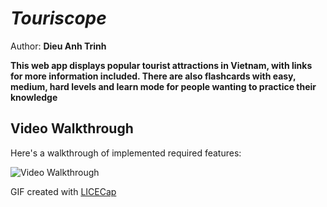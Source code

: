 # *Touriscope*

Author: **Dieu Anh Trinh**

**This web app displays popular tourist attractions in Vietnam, with links for more information included. There are also flashcards with easy, medium, hard levels and learn mode for people wanting to practice their knowledge**

## Video Walkthrough

Here's a walkthrough of implemented required features:

<img src='project_walkthrough.gif' title='Video Walkthrough' width='' alt='Video Walkthrough' />

GIF created with [LICECap](https://www.cockos.com/licecap/) 

